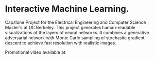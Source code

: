 # Interactive Machine Learning.

Capstone Project for the Electrical Engineering and Computer Science Master's at UC Berkeley. This project generates human-readable visualizations of the layers of neural networks. It combines a generative adversarial network with Monte Carlo sampling of stochastic gradient descent to achieve fast resolution with realistic images.

Promotional video available at:
